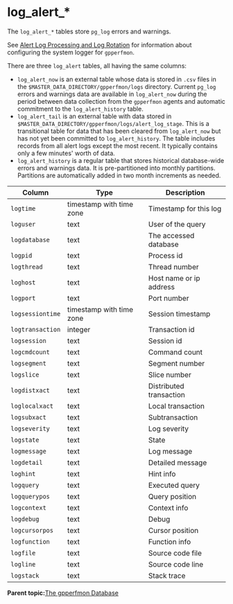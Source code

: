 # log\_alert\_\* 

The `log_alert_*` tables store `pg_log` errors and warnings.

See [Alert Log Processing and Log Rotation](dbref.md#section_ok2_wd1_41b) for information about configuring the system logger for `gpperfmon`.

There are three `log_alert` tables, all having the same columns:

-   `log_alert_now` is an external table whose data is stored in `.csv` files in the `$MASTER_DATA_DIRECTORY/gpperfmon/logs` directory. Current `pg_log` errors and warnings data are available in `log_alert_now` during the period between data collection from the `gpperfmon` agents and automatic commitment to the `log_alert_history` table.
-   `log_alert_tail` is an external table with data stored in `$MASTER_DATA_DIRECTORY/gpperfmon/logs/alert_log_stage`. This is a transitional table for data that has been cleared from `log_alert_now` but has not yet been committed to `log_alert_history`. The table includes records from all alert logs except the most recent. It typically contains only a few minutes' worth of data.
-   `log_alert_history` is a regular table that stores historical database-wide errors and warnings data. It is pre-partitioned into monthly partitions. Partitions are automatically added in two month increments as needed.

|Column|Type|Description|
|------|----|-----------|
|`logtime`|timestamp with time zone|Timestamp for this log|
|`loguser`|text|User of the query|
|`logdatabase`|text|The accessed database|
|`logpid`|text|Process id|
|`logthread`|text|Thread number|
|`loghost`|text|Host name or ip address|
|`logport`|text|Port number|
|`logsessiontime`|timestamp with time zone|Session timestamp|
|`logtransaction`|integer|Transaction id|
|`logsession`|text|Session id|
|`logcmdcount`|text|Command count|
|`logsegment`|text|Segment number|
|`logslice`|text|Slice number|
|`logdistxact`|text|Distributed transaction|
|`loglocalxact`|text|Local transaction|
|`logsubxact`|text|Subtransaction|
|`logseverity`|text|Log severity|
|`logstate`|text|State|
|`logmessage`|text|Log message|
|`logdetail`|text|Detailed message|
|`loghint`|text|Hint info|
|`logquery`|text|Executed query|
|`logquerypos`|text|Query position|
|`logcontext`|text|Context info|
|`logdebug`|text|Debug|
|`logcursorpos`|text|Cursor position|
|`logfunction`|text|Function info|
|`logfile`|text|Source code file|
|`logline`|text|Source code line|
|`logstack`|text|Stack trace|

**Parent topic:**[The gpperfmon Database](../gpperfmon/dbref.html)

